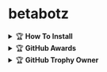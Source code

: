 
# betabotz

<details>
    <summary>&#127942 <b>How To Install</b></summary><br/>

https://rootsec.xyz

</details>


<details>
    <summary>&#127942 <b>GitHub Awards</b></summary><br/>

</details>

<details>
    <summary>&#127942 <b>GitHub Trophy Owner</b></summary><br/>

![Github Trophy](https://github-profile-trophy.vercel.app/?username=tahaluindo)

</details>
